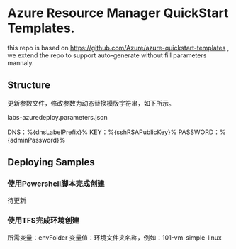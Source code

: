 # Azure Resource Manager QuickStart Templates.

this repo is based on https://github.com/Azure/azure-quickstart-templates
, we extend the repo to support auto-generate without fill parameters mannaly.

## Structure

更新参数文件，修改参数为动态替换模版字符串，如下所示。

labs-azuredeploy.parameters.json

DNS：%{dnsLabelPrefix}%
KEY：%{sshRSAPublicKey}%
PASSWORD：%{adminPassword}%

## Deploying Samples

### 使用Powershell脚本完成创建

待更新

### 使用TFS完成环境创建

所需变量：envFolder
变量值：环境文件夹名称，例如：101-vm-simple-linux



